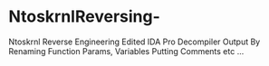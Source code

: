 # NtoskrnlReversing-
Ntoskrnl Reverse Engineering Edited IDA Pro Decompiler Output By Renaming Function Params, Variables Putting Comments etc ... 
